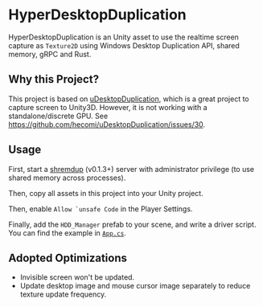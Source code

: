 # HyperDesktopDuplication

HyperDesktopDuplication is an Unity asset to use the realtime screen capture as `Texture2D` using Windows Desktop Duplication API, shared memory, gRPC and Rust.

## Why this Project?

This project is based on [uDesktopDuplication](https://github.com/hecomi/uDesktopDuplication), which is a great project to capture screen to Unity3D. However, it is not working with a standalone/discrete GPU. See https://github.com/hecomi/uDesktopDuplication/issues/30.

## Usage

First, start a [shremdup](https://github.com/DiscreteTom/shremdup) (v0.1.3+) server with administrator privilege (to use shared memory across processes).

Then, copy all assets in this project into your Unity project.

Then, enable `` Allow `unsafe Code `` in the Player Settings.

Finally, add the `HDD_Manager` prefab to your scene, and write a driver script. You can find the example in [`App.cs`](https://github.com/DiscreteTom/HyperDesktopDuplication/blob/main/Assets/Scripts/App.cs).

## Adopted Optimizations

- Invisible screen won't be updated.
- Update desktop image and mouse cursor image separately to reduce texture update frequency.
